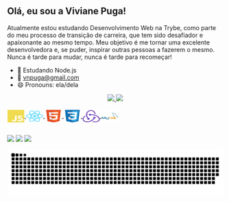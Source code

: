 ## Olá, eu sou a Viviane Puga!

Atualmente estou estudando Desenvolvimento Web na Trybe, como parte do meu processo de transição de carreira, que tem sido desafiador e apaixonante ao mesmo tempo. Meu objetivo é me tornar uma excelente desenvolvedora e, se puder, inspirar outras pessoas a fazerem o mesmo. Nunca é tarde para mudar, nunca é tarde para recomeçar!

- 🌱 Estudando Node.js
- 📧 vnpuga@gmail.com
- 😄 Pronouns: ela/dela

<div align="center">
  <a href="https://github.com/vnpuga">
  <img height="180em" src="https://github-readme-stats.vercel.app/api?username=vnpuga&show_icons=true&theme=dracula&include_all_commits=true&count_private=true"/>
  <img height="180em" src="https://github-readme-stats.vercel.app/api/top-langs/?username=vnpuga&layout=compact&langs_count=7&theme=dracula"/>
</div>
  
<div style="display: inline_block"><br>
  <img align="center" alt="Js" height="30" width="40" src="https://raw.githubusercontent.com/devicons/devicon/master/icons/javascript/javascript-plain.svg">
  <img align="center" alt="React" height="30" width="40" src="https://raw.githubusercontent.com/devicons/devicon/master/icons/react/react-original.svg">
  <img align="center" alt="HTML" height="30" width="40" src="https://raw.githubusercontent.com/devicons/devicon/master/icons/html5/html5-original.svg">
  <img align="center" alt="CSS" height="30" width="40" src="https://raw.githubusercontent.com/devicons/devicon/master/icons/css3/css3-original.svg">
  <img align="center" alt="Redux" height="30" width="40" src="https://raw.githubusercontent.com/devicons/devicon/master/icons/redux/redux-original.svg">
  <img align="center" alt="MySQL" height="30" width="40" src="https://raw.githubusercontent.com/devicons/devicon/master/icons/mysql/mysql-original-wordmark.svg">
</div>
  
   ##
  
<div>
  <a href="https://www.linkedin.com/in/viviane-nogueira-puga/" target="_blank"><img src="https://img.shields.io/badge/-LinkedIn-%230077B5?style=for-the-badge&logo=linkedin&logoColor=white" target="_blank"></a>
  <a href="https://www.instagram.com/viviane_puga/" target="_blank"><img src="https://img.shields.io/badge/-Instagram-%23E4405F?style=for-the-badge&logo=instagram&logoColor=white" target="_blank"></a>
  <a href = "mailto:vnpuga@gmail.com"><img src="https://img.shields.io/badge/-Gmail-%23333?style=for-the-badge&logo=gmail&logoColor=white" target="_blank"></a>
  
  ![Snake animation](https://github.com/vnpuga/vnpuga/blob/output/github-contribution-grid-snake.svg)
</div>
